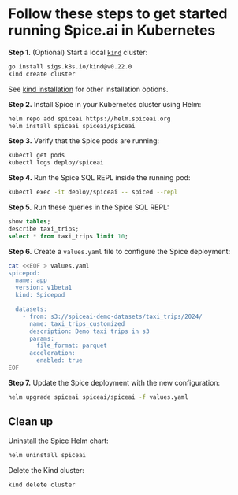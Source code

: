 # Follow these steps to get started running Spice.ai in Kubernetes

**Step 1.** (Optional) Start a local [`kind`](https://kind.sigs.k8s.io/) cluster:

```bash
go install sigs.k8s.io/kind@v0.22.0
kind create cluster
```

See [kind installation](https://kind.sigs.k8s.io/docs/user/quick-start/#installation) for other installation options.

**Step 2.** Install Spice in your Kubernetes cluster using Helm:

```bash
helm repo add spiceai https://helm.spiceai.org
helm install spiceai spiceai/spiceai
```

**Step 3.** Verify that the Spice pods are running:

```bash
kubectl get pods
kubectl logs deploy/spiceai
```

**Step 4.** Run the Spice SQL REPL inside the running pod:

```bash
kubectl exec -it deploy/spiceai -- spiced --repl
```

**Step 5.** Run these queries in the Spice SQL REPL:

```sql
show tables;
describe taxi_trips;
select * from taxi_trips limit 10;
```

**Step 6.** Create a `values.yaml` file to configure the Spice deployment:

```bash
cat <<EOF > values.yaml
spicepod:
  name: app
  version: v1beta1
  kind: Spicepod

  datasets:
    - from: s3://spiceai-demo-datasets/taxi_trips/2024/
      name: taxi_trips_customized
      description: Demo taxi trips in s3
      params:
        file_format: parquet
      acceleration:
        enabled: true
EOF
```

**Step 7.** Update the Spice deployment with the new configuration:

```bash
helm upgrade spiceai spiceai/spiceai -f values.yaml
```

## Clean up

Uninstall the Spice Helm chart:

```bash
helm uninstall spiceai
```

Delete the Kind cluster:

```bash
kind delete cluster
```

